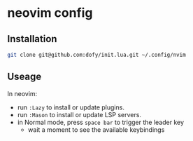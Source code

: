 # neovim config

## Installation

```bash
git clone git@github.com:dofy/init.lua.git ~/.config/nvim
```

## Useage

In neovim:

- run `:Lazy` to install or update plugins.
- run `:Mason` to install or update LSP servers.
- in Normal mode, press `space bar` to trigger the leader key
  - wait a moment to see the available keybindings
